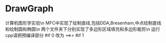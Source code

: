 # DrawGraph
计算机图形学实验\n
MFC中实现了绘制直线,包括DDA,Bresenham,中点绘制直线和绘制圆和椭圆\n
两个文件夹下分别实现了多边形区域填充和多边形裁剪\n
运行cpp请把预编译部分 #if 0 改为 ==>> #if 1
